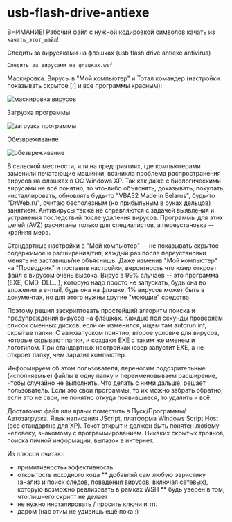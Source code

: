 usb-flash-drive-antiexe
=======================

ВНИМАНИЕ! Рабочий файл с нужной кодировкой символов качать из `качать_этот_файл`!

Следить за вирусяками на флэшках (usb flash drive antiexe antivirus)

`Следить за вирусами на флэшках.wsf`

Маскировка. Вирусы в "Мой компьютер" и Тотал командер (настройки показывать скрытое [!] и все программы красным):

![маскировка вирусов](http://dela.by/ftp/av/viruses.PNG)

Загрузка программы

![загрузка программы](http://dela.by/ftp/av/greetings.PNG)

Обезвреживание

![обезвреживание](http://dela.by/ftp/av/no_viruses.PNG)

В сельской местности, или на предприятиях, где компьютерами заменили печатающие машинки, возникла проблема распространения вирусов на
флэшках в ОС Windows XP. Так как даже с биологическими вирусами не всё понятно, то что-либо объяснять, доказывать, покупать, инсталлировать, обновлять будь-то "VBA32 Made in Belarus", будь-то "DrWeb.ru", считаю бесполезным (но прибыльным в руках дельцов) занятием. Антивирусы также не справляются с задачей выявления и устранения последствий после удаления вирусов. Программы для этих целей (AVZ) расчитаны только для специалистов, а переустановка -- крайняя мера.

Стандартные настройки в "Мой компьютер" -- не показывать скрытое содержимое и расширения/тип, каждый раз после переустановки менять не
заставишь/не объяснишь. Даже изменив "Мой компьютер" на "Проводник" и поставив настройки, вероятность что юзер откроет файл с вирусом очень высока. Вирус в 99% случаев -- это программа (EXE, CMD, DLL...), которую надо просто не запускать, будь она во вложении в e-mail, будь она на флэшке. 1% вирусов может быть в документах, но для этого нужны другие "моющие" средства.

Поэтому решил заскриптовать простейший алгоритм поиска и предупреждения вирусов на флэшках. Каждые пол секунды проверяем список
сменных дисков, если он изменился, ищем там autorun.inf, скрытые папки. С автозапуском понятно, второе условие для вирусов, которые скрывают папки, и создают EXE с таким же именем и логотипом. При стандартных настройках юзер запустит ЕХЕ, а не откроет папку, чем заразит компьютер.

Информируем об этом пользователя, переносим подозрительные (исполняемые) файлы в одну папку и переименовываем расширение, чтобы
случайно не выполнить. Что делать с ними дальше, решает пользователь. Если это свои программы, то их можно забрать обратно, если это не
свои, не понятно откуда появившиеся, то удалить и всё.

Достаточно файл или ярлык поместить в Пуск/Программы/Автозагрузка. Язык написания JScript, платформа Windows Script Host (все стандартно
для XP). Текст открыт и должен быть понятен любому человеку, знакомому с программированием. Никаких скрытых троянов, поиска личной
информации, вылазок в интернет.

Из плюсов считаю:
* примитивность+эффективность
* открытость исходного кода
** добавляй сам любую эвристику (анализ и поиск следов, поведения вирусов, включая сетевых), которую возможно реализовать в рамках WSH
** будь уверен в том, что лишнего скрипт не делает
* не нужно инсталировать / просить ключи и тп.
* даром (нас этим не удивишь ещё пока :)
